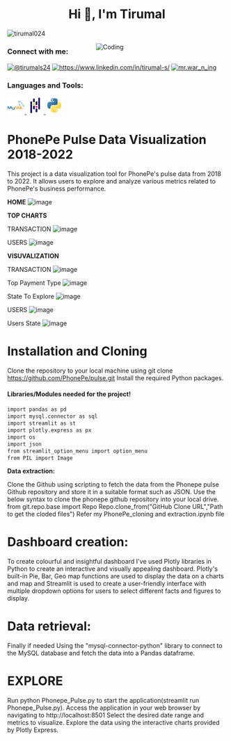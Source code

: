<h1 align="center">Hi 👋, I'm Tirumal </h1>
<p align="left"> <img src="https://komarev.com/ghpvc/?username=tirumal024&label=Profile%20views&color=0e75b6&style=flat" alt="tirumal024" /> </p>
<img align="right" alt="Coding" width="300" src="https://cdn.dribbble.com/users/1162077/screenshots/3848914/programmer.gif">

<h3 align="left">Connect with me:</h3>
<p align="left">
<a href="https://twitter.com/@tirumals24" target="blank"><img align="center" src="https://raw.githubusercontent.com/rahuldkjain/github-profile-readme-generator/master/src/images/icons/Social/twitter.svg" alt="@tirumals24" height="30" width="40" /></a>
<a href="https://linkedin.com/in/https://www.linkedin.com/in/tirumal-s/" target="blank"><img align="center" src="https://raw.githubusercontent.com/rahuldkjain/github-profile-readme-generator/master/src/images/icons/Social/linked-in-alt.svg" alt="https://www.linkedin.com/in/tirumal-s/" height="30" width="40" /></a>
<a href="https://instagram.com/mr.war_n_ing" target="blank"><img align="center" src="https://raw.githubusercontent.com/rahuldkjain/github-profile-readme-generator/master/src/images/icons/Social/instagram.svg" alt="mr.war_n_ing" height="30" width="40" /></a>
</p>

<h3 align="left">Languages and Tools:</h3>
<p align="left"> <a href="https://www.mysql.com/" target="_blank" rel="noreferrer"> <img src="https://raw.githubusercontent.com/devicons/devicon/master/icons/mysql/mysql-original-wordmark.svg" alt="mysql" width="40" height="40"/> </a> <a href="https://pandas.pydata.org/" target="_blank" rel="noreferrer"> <img src="https://raw.githubusercontent.com/devicons/devicon/2ae2a900d2f041da66e950e4d48052658d850630/icons/pandas/pandas-original.svg" alt="pandas" width="40" height="40"/> </a> <a href="https://www.python.org" target="_blank" rel="noreferrer"> <img src="https://raw.githubusercontent.com/devicons/devicon/master/icons/python/python-original.svg" alt="python" width="40" height="40"/> </a> </p>


# PhonePe Pulse Data Visualization 2018-2022

This project is a data visualization tool for PhonePe's pulse data from 2018 to 2022. It allows users to explore and analyze various metrics related to PhonePe's business performance.

**HOME** 
![image](https://github.com/Tirumal024/Phonepe/assets/131777752/3773ecbc-b2e3-4e47-b985-8f8f86e52d0c)

**TOP CHARTS**

TRANSACTION
![image](https://github.com/Tirumal024/Phonepe/assets/131777752/9a7f4cd7-a212-45f5-a0ff-f17b165a8cd3)

USERS
![image](https://github.com/Tirumal024/Phonepe/assets/131777752/4eebeb0f-7a2e-488e-b98c-686dcf2c64ba)

**VISUVALIZATION**

TRANSACTION
![image](https://github.com/Tirumal024/Phonepe/assets/131777752/4adb90aa-d7b7-4f2a-8a16-7343d084df5b)

Top Payment Type
![image](https://github.com/Tirumal024/Phonepe/assets/131777752/e31d996b-9314-49a1-b1c0-23f23beb9c61)

State To Explore
![image](https://github.com/Tirumal024/Phonepe/assets/131777752/ddc251fd-5c55-40f2-a167-3669bd9ba2f5)

USERS
![image](https://github.com/Tirumal024/Phonepe/assets/131777752/a34e76a5-2505-4f87-bf8e-b73e7a4d50e2)

Users State
![image](https://github.com/Tirumal024/Phonepe/assets/131777752/c52eda69-1a3d-44e0-a14b-4be3e6940e0b)

# Installation and Cloning

Clone the repository to your local machine using git clone https://github.com/PhonePe/pulse.git Install the required Python packages.

#### Libraries/Modules needed for the project!
    import pandas as pd
    import mysql.connector as sql
    import streamlit as st
    import plotly.express as px
    import os
    import json
    from streamlit_option_menu import option_menu
    from PIL import Image
    


**Data extraction:**

Clone the Github using scripting to fetch the data from the Phonepe pulse Github repository and store it in a suitable format such as JSON. Use the below syntax to clone the phonepe github repository into your local drive. from git.repo.base import Repo Repo.clone_from("GitHub Clone URL","Path to get the cloded files")
Refer my PhonePe_cloning and extraction.ipynb file

# Dashboard creation:

To create colourful and insightful dashboard I've used Plotly libraries in Python to create an interactive and visually appealing dashboard. Plotly's built-in Pie, Bar, Geo map functions are used to display the data on a charts and map and Streamlit is used to create a user-friendly interface with multiple dropdown options for users to select different facts and figures to display.

# Data retrieval:

Finally if needed Using the "mysql-connector-python" library to connect to the MySQL database and fetch the data into a Pandas dataframe.

# EXPLORE

Run python Phonepe_Pulse.py to start the application(streamlit run Phonepe_Pulse.py). Access the application in your web browser by navigating to http://localhost:8501 Select the desired date range and metrics to visualize. Explore the data using the interactive charts provided by Plotly Express.

